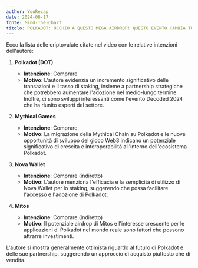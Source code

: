 ```yaml
---
author: YouRecap
date: 2024-08-17
fonte: Mind-The-Chart 
titolo: POLKADOT: OCCHIO A QUESTO MEGA AIRDROP! QUESTO EVENTO CAMBIA TUTTO!
---
```


Ecco la lista delle criptovalute citate nel video con le relative intenzioni dell'autore:

1. **Polkadot (DOT)** 
   - **Intenzione**: Comprare
   - **Motivo**: L'autore evidenzia un incremento significativo delle transazioni e il tasso di staking, insieme a partnership strategiche che potrebbero aumentare l'adozione nel medio-lungo termine. Inoltre, ci sono sviluppi interessanti come l'evento Decoded 2024 che ha riunito esperti del settore.

2. **Mythical Games**
   - **Intenzione**: Comprare
   - **Motivo**: La migrazione della Mythical Chain su Polkadot e le nuove opportunità di sviluppo del gioco Web3 indicano un potenziale significativo di crescita e interoperabilità all'interno dell'ecosistema Polkadot.

3. **Nova Wallet**
   - **Intenzione**: Comprare (indiretto)
   - **Motivo**: L'autore menziona l'efficacia e la semplicità di utilizzo di Nova Wallet per lo staking, suggerendo che possa facilitare l'accesso e l'adozione di Polkadot.

4. **Mitos**
   - **Intenzione**: Comprare (indiretto)
   - **Motivo**: Il potenziale airdrop di Mitos e l'interesse crescente per le applicazioni di Polkadot nel mondo reale sono fattori che possono attrarre investimenti.

L'autore si mostra generalmente ottimista riguardo al futuro di Polkadot e delle sue partnership, suggerendo un approccio di acquisto piuttosto che di vendita.
